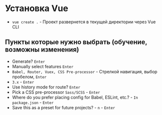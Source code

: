 # Установка Vue

- `vue create .` - Проект развернется в текущей директории через Vue CLI

## Пункты которые нужно выбрать (обучение, возможны изменения)

- Generate? `Enter`
- Manually select features `Enter`
- `Babel, Router, Vuex, CSS Pre-processor` - Стрелкой навигация, выбор пробелом, `Enter`
- `3.x` - `Enter`
- Use history mode for route? `Enter`
- Pick a CSS pre-processor `Sass/SCSS` - `Enter`
- Where do you prefer placing config for Babel, ESLint, etc.? - `In package.json` - `Enter`
- Save this as a preset for future projects? - `n` - `Enter`